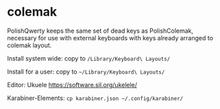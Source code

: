 # colemak

PolishQwerty keeps the same set of dead keys as PolishColemak, necessary for use with external keyboards with keys already arranged to colemak layout.

Install system wide: copy to `/Library/Keyboard\ Layouts/`

Install for a user: copy to `~/Library/Keyboard\ Layouts/`

Editor: Ukuele https://software.sil.org/ukelele/

Karabiner-Elements: `cp karabiner.json ~/.config/karabiner/`